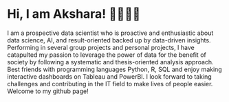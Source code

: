 # Hi, I am Akshara!  👋👩🏻‍💻

I am a prospective data scientist who is proactive and enthusiastic about data science, AI, and result-oriented backed up by data-driven insights. Performing in several group 
projects and personal projects, I have catapulted my passion to leverage the power of data for the benefit of society by following a systematic and thesis-oriented analysis approach.
Best friends with programming languages Python, R, SQL and enjoy making interactive dashboards on Tableau and PowerBI. I look forward to taking challenges and contributing in the IT 
field to make lives of people easier. Welcome to my github page!

